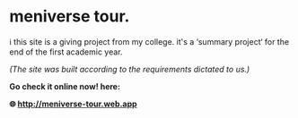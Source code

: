 # meniverse tour.

ℹ️ this site is a giving project from my college. it's a ‘summary project‘ for the end of the first academic year.

*(The site was built according to the requirements dictated to us.)*

**Go check it online now! here:**

__🌐 http://meniverse-tour.web.app__

